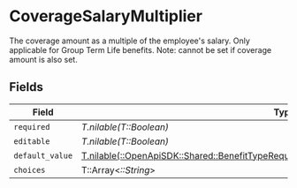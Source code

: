 # CoverageSalaryMultiplier

The coverage amount as a multiple of the employee's salary. Only applicable for Group Term Life benefits. Note: cannot be set if coverage amount is also set.


## Fields

| Field                                                                                                                                                                              | Type                                                                                                                                                                               | Required                                                                                                                                                                           | Description                                                                                                                                                                        |
| ---------------------------------------------------------------------------------------------------------------------------------------------------------------------------------- | ---------------------------------------------------------------------------------------------------------------------------------------------------------------------------------- | ---------------------------------------------------------------------------------------------------------------------------------------------------------------------------------- | ---------------------------------------------------------------------------------------------------------------------------------------------------------------------------------- |
| `required`                                                                                                                                                                         | *T.nilable(T::Boolean)*                                                                                                                                                            | :heavy_minus_sign:                                                                                                                                                                 | N/A                                                                                                                                                                                |
| `editable`                                                                                                                                                                         | *T.nilable(T::Boolean)*                                                                                                                                                            | :heavy_minus_sign:                                                                                                                                                                 | N/A                                                                                                                                                                                |
| `default_value`                                                                                                                                                                    | [T.nilable(::OpenApiSDK::Shared::BenefitTypeRequirementsCoverageSalaryMultiplierDefaultValue)](../../models/shared/benefittyperequirementscoveragesalarymultiplierdefaultvalue.md) | :heavy_minus_sign:                                                                                                                                                                 | N/A                                                                                                                                                                                |
| `choices`                                                                                                                                                                          | T::Array<*::String*>                                                                                                                                                               | :heavy_minus_sign:                                                                                                                                                                 | N/A                                                                                                                                                                                |